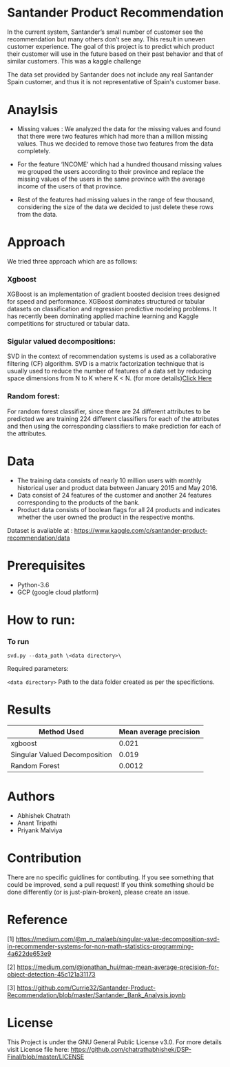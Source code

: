 # Santander Product Recommendation

In the current system, Santander’s small number of customer see the recommendation but many others don’t see any. This result in uneven customer experience. The goal of this project is to predict which product their customer will use in the future based on their past behavior and that of similar customers. This was a kaggle challenge 

The data set provided by Santander does not include any real Santander Spain customer, and thus it is not representative of Spain's customer base.

# Anaylsis

* Missing values : We analyzed the data for the missing values and found that there were two features which had more than a     million missing values. Thus we decided to remove those two features from the data completely.

* For the feature ‘INCOME’ which had a hundred thousand missing values we grouped the users according to their province and     replace the missing values of the users in the same province with the average income of the users of that province.

* Rest of the features had missing values in the range of few thousand, considering the size of the data we decided to just delete these rows from the data.

# Approach
We tried three approach which are as follows:
### Xgboost

XGBoost is an implementation of gradient boosted decision trees designed for speed and performance. XGBoost dominates structured or tabular datasets on classification and regression predictive modeling problems. It has recently been dominating applied machine learning and Kaggle competitions for structured or tabular data.

### Sigular valued decompositions: 

SVD in the context of recommendation systems is used as a collaborative filtering (CF) algorithm. SVD is a matrix factorization technique that is usually used to reduce the number of features of a data set by reducing space dimensions from N to K where K < N. (for more details)[Click Here](https://medium.com/@m_n_malaeb/singular-value-decomposition-svd-in-recommender-systems-for-non-math-statistics-programming-4a622de653e9)


### Random forest:

For random forest classifier, since there are 24 different attributes to be predicted we are training 224 different classifiers for each of the attributes and then using the corresponding classifiers to make prediction for each of the attributes.

# Data
* The training data consists of nearly 10 million users with monthly historical user and product data between January 2015     and May 2016.
* Data consist of 24 features of the customer and another 24 features corresponding to the products of the bank.
* Product data consists of boolean flags for all 24 products and indicates whether the user owned the product in the           respective months.

 Dataset is avaliable at : https://www.kaggle.com/c/santander-product-recommendation/data

# Prerequisites
* Python-3.6
* GCP (google cloud platform)

# How to run:

### To run

`svd.py --data_path \<data directory>\`

Required parameters:

`<data directory>` Path to the data folder created as per the specifictions.



# Results

| Method   Used                                       | Mean average precision   |
|-----------------------------------------------------|--------------------------|
| xgboost                                             | 0.021                    |
| Singular Valued Decomposition                       | 0.019                    |
| Random Forest                                       | 0.0012                   |


# Authors
* Abhishek Chatrath
* Anant Tripathi
* Priyank Malviya

# Contribution
There are no specific guidlines for contibuting. If you see something that could be improved, send a pull request! If you think something should be done differently (or is just-plain-broken), please create an issue.

# Reference
[1] https://medium.com/@m_n_malaeb/singular-value-decomposition-svd-in-recommender-systems-for-non-math-statistics-programming-4a622de653e9

[2] https://medium.com/@jonathan_hui/map-mean-average-precision-for-object-detection-45c121a31173

[3] https://github.com/Currie32/Santander-Product-Recommendation/blob/master/Santander_Bank_Analysis.ipynb


# License

This Project is under the GNU General Public License v3.0. For more details visit License file here: https://github.com/chatrathabhishek/DSP-Final/blob/master/LICENSE
